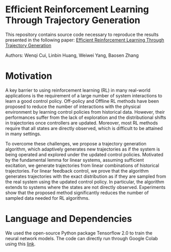 # Efficient Reinforcement Learning Through Trajectory Generation

This repository contains source code necessary to reproduce the results presented in the following paper:
[Efficient Reinforcement Learning Through Trajectory Generation](https://arxiv.org/abs/2211.17249) 

Authors: Wenqi Cui, Linbin Huang, Weiwei Yang, Baosen Zhang



# Motivation
A key barrier to using reinforcement learning (RL) in many real-world applications is the requirement of a large number of system interactions to learn a good control policy. Off-policy and Offline RL methods have been proposed to reduce the number of interactions with the physical environment by learning control policies from historical data. However, their performances suffer from the lack of exploration and the distributional shifts in trajectories once controllers are updated. Moreover, most RL methods require that all states are directly observed, which is difficult to be attained in many settings.

To overcome these challenges, we propose a trajectory generation algorithm, which adaptively generates new trajectories as if the system is being operated and explored under the updated control policies. Motivated by the fundamental lemma for linear systems, assuming sufficient excitation, we generate trajectories from linear combinations of historical trajectories. For linear feedback control, we prove that the algorithm generates trajectories with the exact distribution as if they are sampled from the real system using the updated control policy. In particular, the algorithm extends to systems where the states are not directly observed. Experiments show that the proposed method significantly reduces the number of sampled data needed for RL algorithms.




# Language and Dependencies
We used the open-source Python package Tensorflow 2.0 to train the neural network models. The code can directly run through Google Colab using this [link](https://colab.research.google.com/drive/16aZdepMEFG1sVxQVLnGzcKd6I9jUCKFf?usp=sharing/).


